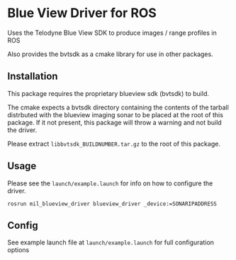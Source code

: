 # Blue View Driver for ROS
Uses the Telodyne Blue View SDK to produce images / range profiles in ROS

Also provides the bvtsdk as a cmake library for use in other packages.

## Installation

This package requires the proprietary blueview sdk (bvtsdk) to build.

The cmake expects a bvtsdk directory containing the contents of the tarball
distrbuted with the blueview imaging sonar to be placed at the root of this package.
If it not present, this package will throw a warning and not build the driver.

Please extract ```libbvtsdk_BUILDNUMBER.tar.gz``` to the root of this package.


## Usage
Please see the ```launch/example.launch``` for info on how to configure the driver.

``` rosrun mil_blueview_driver blueview_driver _device:=SONARIPADDRESS ```

## Config

See example launch file at ``` launch/example.launch ``` for full configuration options


